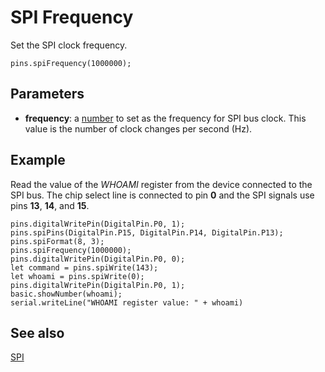 # SPI Frequency

Set the SPI clock frequency.

```sig
pins.spiFrequency(1000000);
```

## Parameters

* **frequency**: a [number](/types/number) to set as the frequency for SPI bus clock. This value is the number of clock changes per second (Hz).

## Example

Read the value of the *WHOAMI* register from the device connected to the SPI bus. The chip select line is connected to pin **0** and the SPI signals use pins **13**, **14**, and **15**.

```blocks
pins.digitalWritePin(DigitalPin.P0, 1);
pins.spiPins(DigitalPin.P15, DigitalPin.P14, DigitalPin.P13);
pins.spiFormat(8, 3);
pins.spiFrequency(1000000);
pins.digitalWritePin(DigitalPin.P0, 0);
let command = pins.spiWrite(143);
let whoami = pins.spiWrite(0);
pins.digitalWritePin(DigitalPin.P0, 1);
basic.showNumber(whoami);
serial.writeLine("WHOAMI register value: " + whoami)
```

## See also

[SPI](https://developer.mbed.org/handbook/SPI)
